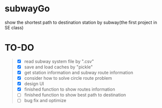 # subwayGo
show the shortest path to destination station by subway(the first project in SE class)

# TO-DO
>- [x] read subway system file by ".csv"  
>- [x] save and load caches by "pickle"  
>- [x] get station information and subway route information  
>- [x] consider how to solve circle route problem  
>- [x] design UI  
>- [x] finished function to show routes information  
>- [ ] finished function to show best path to destination  
>- [ ] bug fix and optimize  

